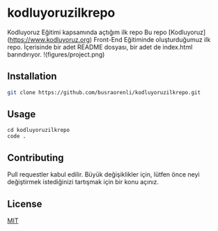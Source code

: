# kodluyoruzilkrepo
Kodluyoruz Eğitimi kapsamında açtığım ilk repo
Bu repo [Kodluyoruz] (https://www.kodluyoruz.org) Front-End Eğitiminde oluşturduğumuz ilk repo. İçerisinde bir adet README dosyası, bir adet de index.html barındırıyor.
!(figures/project.png)
## Installation
```bash
git clone https://github.com/busraorenli/kodluyoruzilkrepo.git
```
## Usage
```linux
cd kodluyoruzilkrepo
code .
```
## Contributing
Pull requestler kabul edilir. Büyük değişiklikler için, lütfen önce neyi değiştirmek istediğinizi tartışmak için bir konu açınız.
## License
[MIT](https://choosealicense.com/licenses/mit/)